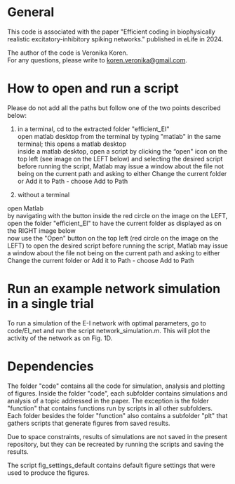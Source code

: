 # General
This code is associated with the paper "Efficient coding in biophysically realistic excitatory-inhibitory spiking networks." published in eLife in 2024.

The author of the code is Veronika Koren.  
For any questions, please write to koren.veronika@gmail.com.

# How to open and run a script
Please do not add all the paths but follow one of the two points described below:

1) in a terminal, cd to the extracted folder "efficient_EI"  
open matlab desktop from the terminal by typing "matlab" in the same terminal; this opens a matlab desktop  
inside a matlab desktop, open a script by clicking the “open" icon on the top left (see image on the LEFT below) and selecting the desired script  
before running the script, Matlab may issue a window about the file not being on the current path and asking to either Change the current folder or Add it to Path - choose Add to Path

2) without a terminal

open Matlab  
by navigating with the button inside the red circle on the image on the LEFT, open the folder "efficient_EI" to have the current folder as displayed as on the RIGHT image below  
now use the "Open" button on the top left (red circle on the image on the LEFT) to open the desired script
before running the script, Matlab may issue a window about the file not being on the current path and asking to either Change the current folder or Add it to Path - choose Add to Path

# Run an example network simulation in a single trial

To run a simulation of the E-I network with optimal parameters, go to code/EI_net and run the script network_simulation.m. This will plot the activity of the network as on Fig. 1D.

# Dependencies

The folder "code" contains all the code for simulation, analysis and plotting of figures. Inside the folder "code", each subfolder contains simulations and analysis of a topic addressed in the paper. The exception is the folder "function" that contains functions run by scripts in all other subfolders. Each folder besides the folder "function" also contains a subfolder "plt" that gathers scripts that generate figures from saved results.

Due to space constraints, results of simulations are not saved in the present repository, but they can be recreated by running the scripts and saving the results.

The script fig_settings_default contains default figure settings that were used to produce the figures.
